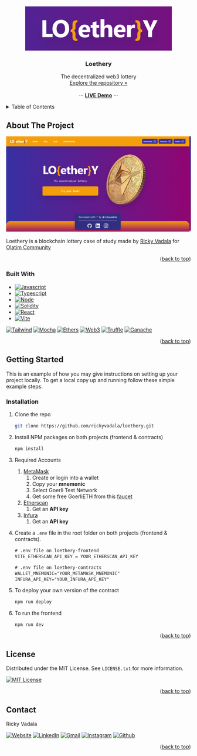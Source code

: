

<!-- PROJECT LOGO -->
<br />
<div align="center">
  <a href="https://github.com/rickyvadala/loethery">
    <img src="images/logo.png" alt="Logo" width="400">
  </a>

<h3 align="center">Loethery</h3>

  <p align="center">
    The decentralized web3 lottery
    <br />
    <a href="https://github.com/rickyvadala/loethery">Explore the repository »</a>
    <br />
    <br />
    ··· <a href="https://loethery.rickyvadala.com"><strong>LIVE Demo</strong></a> ···
  </p>
</div>



<!-- TABLE OF CONTENTS -->
<details>
  <summary>Table of Contents</summary>
  <ol>
    <li>
      <a href="#about-the-project">About The Project</a>
      <ul>
        <li><a href="#built-with">Built With</a></li>
      </ul>
    </li>
    <li>
      <a href="#getting-started">Getting Started</a>
    </li>
    <li><a href="#license">License</a></li>
  </ol>
</details>



<!-- ABOUT THE PROJECT -->
## About The Project

[![Product Name Screen Shot][product-screenshot]](https://loethery.rickyvadala.com)

Loethery is a blockchain lottery case of study made by <a target="_blank" href="http://rickyvadala.com/">Ricky Vadala</a> for <a href="http://olatim.com/" target="_blank">Olatim Community</a>    

<p align="right">(<a href="#readme-top">back to top</a>)</p>



### Built With

* [![Javascript][Javascript]][Javascript-url]
* [![Typescript][Typescript]][Typescript-url]
* [![Node][Node]][Node-url]
* [![Solidity][Solidity]][Solidity-url]
* [![React][React.js]][React-url]
* [![Vite][Vite]][Vite-url]

[![Tailwind][Tailwind]][Tailwind-url]
[![Mocha][Mocha]][Mocha-url]
[![Ethers][Ethers]][Ethers-url]
[![Web3][Web3]][Web3-url]
[![Truffle][Truffle]][Truffle-url]
[![Ganache][Ganache]][Ganache-url]


<p align="right">(<a href="#readme-top">back to top</a>)</p>



<!-- GETTING STARTED -->
## Getting Started

This is an example of how you may give instructions on setting up your project locally.
To get a local copy up and running follow these simple example steps.

### Installation

1. Clone the repo
   ```sh
   git clone https://github.com/rickyvadala/loethery.git
   ```
2. Install NPM packages on both projects (frontend & contracts)
   ```sh
   npm install
   ```
3. Required Accounts
   1. [MetaMask](https://metamask.io/)
      1. Create or login into a wallet
      2. Copy your **mnemonic**
      3. Select Goerli Test Network
      4. Get some free GoerliETH from this [faucet](https://goerlifaucet.com/)
   2. [Etherscan](https://etherscan.io/)
      1. Get an **API key**
   3. [Infura](https://app.infura.io/)
      1. Get an **API key**
   
4. Create a `.env` file in the root folder on both projects (frontend & contracts).
   ```
   # .env file on loethery-frontend
   VITE_ETHERSCAN_API_KEY = YOUR_ETHERSCAN_API_KEY
   ```

   ```
   # .env file on loethery-contracts
   WALLET_MNEMONIC="YOUR_METAMASK_MNEMONIC"
   INFURA_API_KEY="YOUR_INFURA_API_KEY"
   ```
5. To deploy your own version of the contract
   ```sh
   npm run deploy
   ```
6. To run the frontend
   ```sh
   npm run dev
   ```

<p align="right">(<a href="#readme-top">back to top</a>)</p>


<!-- LICENSE -->
## License

Distributed under the MIT License. See `LICENSE.txt` for more information.

[![MIT License][license-shield]][license-url]


<p align="right">(<a href="#readme-top">back to top</a>)</p>



<!-- CONTACT -->
## Contact

Ricky Vadala

[![Website][website-shield]][website-url]
[![LinkedIn][linkedin-shield]][linkedin-url]
[![Gmail][gmail-shield]][gmail-url]
[![Instagram][instagram-shield]][instagram-url]
[![Github][github-shield]][github-url]


<p align="right">(<a href="#readme-top">back to top</a>)</p>


<!-- MARKDOWN LINKS & IMAGES -->
<!-- https://www.markdownguide.org/basic-syntax/#reference-style-links -->
[contributors-shield]: https://img.shields.io/github/contributors/rickyvadala/loethery.svg?style=for-the-badge
[contributors-url]: https://github.com/rickyvadala/loethery/graphs/contributors
[forks-shield]: https://img.shields.io/github/forks/rickyvadala/loethery.svg?style=for-the-badge
[forks-url]: https://github.com/rickyvadala/loethery/network/members
[stars-shield]: https://img.shields.io/github/stars/rickyvadala/loethery.svg?style=for-the-badge
[stars-url]: https://github.com/rickyvadala/loethery/stargazers
[issues-shield]: https://img.shields.io/github/issues/rickyvadala/loethery.svg?style=for-the-badge
[issues-url]: https://github.com/rickyvadala/loethery/issues
[license-shield]: https://img.shields.io/github/license/rickyvadala/loethery.svg?style=for-the-badge
[license-url]: https://github.com/rickyvadala/loethery/blob/master/LICENSE.txt
[linkedin-shield]: https://img.shields.io/badge/linkedIn-black?style=for-the-badge&logo=linkedin&colorB=555
[linkedin-url]: https://linkedin.com/in/ricardovadala
[gmail-shield]: https://img.shields.io/badge/mail-black?style=for-the-badge&logo=gmail&colorB=555
[gmail-url]: mailto:rickyvadala@gmail.com
[instagram-shield]: https://img.shields.io/badge/instagram-black?style=for-the-badge&logo=instagram&colorB=555
[instagram-url]: mailto:rickyvadala@gmail.com
[github-shield]: https://img.shields.io/badge/github-black?style=for-the-badge&logo=github&color=555
[github-url]: mailto:rickyvadala@gmail.com
[website-shield]: https://img.shields.io/badge/website-black?style=for-the-badge&logo=googlemaps&colorB=555
[website-url]: http://rickyvadala.com

[product-screenshot]: images/loethery.png

[Next.js]: https://img.shields.io/badge/next.js-000000?style=for-the-badge&logo=nextdotjs&logoColor=white
[Next-url]: https://nextjs.org/
[React.js]: https://img.shields.io/badge/react-black?style=for-the-badge&logo=react&logoColor=61DAFB
[React-url]: https://reactjs.org/
[Vue.js]: https://img.shields.io/badge/Vue.js-35495E?style=for-the-badge&logo=vuedotjs&logoColor=4FC08D
[Vue-url]: https://vuejs.org/
[Angular.io]: https://img.shields.io/badge/Angular-DD0031?style=for-the-badge&logo=angular&logoColor=white
[Angular-url]: https://angular.io/
[Svelte.dev]: https://img.shields.io/badge/Svelte-4A4A55?style=for-the-badge&logo=svelte&logoColor=FF3E00
[Svelte-url]: https://svelte.dev/
[Laravel.com]: https://img.shields.io/badge/Laravel-FF2D20?style=for-the-badge&logo=laravel&logoColor=white
[Laravel-url]: https://laravel.com
[Bootstrap.com]: https://img.shields.io/badge/Bootstrap-563D7C?style=for-the-badge&logo=bootstrap&logoColor=white
[Bootstrap-url]: https://getbootstrap.com
[JQuery.com]: https://img.shields.io/badge/jQuery-0769AD?style=for-the-badge&logo=jquery&logoColor=white
[JQuery-url]: https://jquery.com 
[Vite]: https://img.shields.io/badge/vite-black?style=for-the-badge&logo=vite&logoColor=9468fe
[Vite-url]: https://vitejs.dev/
[Tailwind]: https://img.shields.io/badge/tailwind-black?style=for-the-badge&logo=tailwindcss&logoColor=blue
[Tailwind-url]: https://tailwindcss.com/
[Solidity]: https://img.shields.io/badge/solidity-black?style=for-the-badge&logo=solidity&logoColor=darkgray
[Solidity-url]: https://soliditylang.org/
[Javascript]: https://img.shields.io/badge/javascript-black?style=for-the-badge&logo=javascript&logoColor=yellow
[Javascript-url]: https://www.ecma-international.org/publications-and-standards/standards/ecma-262/
[Typescript]: https://img.shields.io/badge/typescript-black?style=for-the-badge&logo=typescript&logoColor=blue
[Typescript-url]: https://www.typescriptlang.org/
[Node]: https://img.shields.io/badge/node-black?style=for-the-badge&logo=nodedotjs&logoColor=green
[Node-url]: https://nodejs.org/en/
[Mocha]: https://img.shields.io/badge/mocha-black?style=for-the-badge&logo=mocha&logoColor=brown
[Mocha-url]: https://mochajs.org/
[Ethers]: https://img.shields.io/badge/ethers.js-black?style=for-the-badge&logo=ethersdotjs&logoColor=white
[Ethers-url]: https://docs.ethers.org/
[Web3]: https://img.shields.io/badge/web3.js-black?style=for-the-badge&logo=web3&logoColor=white
[Web3-url]: https://web3js.org/
[Truffle]: https://img.shields.io/badge/truffle-black?style=for-the-badge&logo=truffle&logoColor=white
[Truffle-url]: https://trufflesuite.com/
[Ganache]: https://img.shields.io/badge/ganache-black?style=for-the-badge&logo=ganache&logoColor=white
[Ganache-url]: https://trufflesuite.com/docs/ganache
